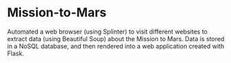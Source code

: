 # Mission-to-Mars
Automated a web browser (using Splinter) to visit different websites to extract data (using Beautiful Soup) about the Mission to Mars. Data is stored in a NoSQL database, and then rendered into a web application created with Flask.
